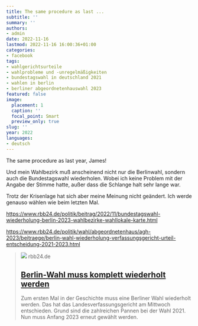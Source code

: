 ```yaml
---
title: The same procedure as last ...
subtitle: ''
summary: ''
authors:
- admin
date: 2022-11-16
lastmod: 2022-11-16 16:00:36+01:00
categories:
- facebook
tags:
- wahlgerichtsurteile
- wahlprobleme und -unregelmäßigkeiten
- bundestagswahl in deutschland 2021
- wahlen in berlin
- berliner abgeordnetenhauswahl 2023
featured: false
image:
  placement: 1
  caption: ''
  focal_point: Smart
  preview_only: true
slug: ''
year: 2022
languages:
- deutsch
---
```


The same procedure as last year, James!

Und mein Wahlbezirk muß anscheinend nicht nur die Berlinwahl, sondern auch die Bundestagswahl wiederholen. Wobei ich keine Problem mit der Angabe der Stimme hatte, außer dass die Schlange halt sehr lange war. 

Trotz der Krisenlage hat sich aber meine Meinung nicht geändert. Ich werde genauso wählen wie beim letzten Mal. 

https://www.rbb24.de/politik/beitrag/2022/11/bundestagswahl-wiederholung-berlin-2023-wahlbezirke-wahllokale-karte.html

https://www.rbb24.de/politik/wahl/abgeordnetenhaus/agh-2023/beitraege/berlin-wahl-wiederholung-verfassungsgericht-urteil-entscheidung-2021-2023.html
> [![](https://www.rbb24.de/content/dam/rbb/rbb/rbb24/2022/2022_11/dpa/384626939.jpg.jpg/size=708x398.jpg)](https://www.rbb24.de/politik/wahl/abgeordnetenhaus/agh-2023/beitraege/berlin-wahl-wiederholung-verfassungsgericht-urteil-entscheidung-2021-2023.html)
> rbb24.de
> ## [Berlin-Wahl muss komplett wiederholt werden](https://www.rbb24.de/politik/wahl/abgeordnetenhaus/agh-2023/beitraege/berlin-wahl-wiederholung-verfassungsgericht-urteil-entscheidung-2021-2023.html)
>
>Zum ersten Mal in der Geschichte muss eine Berliner Wahl wiederholt werden. Das hat das Landesverfassungsgericht am Mittwoch entschieden. Grund sind die zahlreichen Pannen bei der Wahl 2021. Nun muss Anfang 2023 erneut gewählt werden.